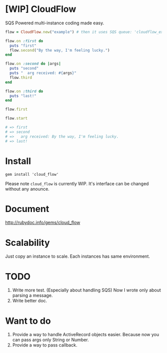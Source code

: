 [WIP] CloudFlow
=========

SQS Powered multi-instance coding made easy.

```ruby
flow = CloudFlow.new("example") # then it uses SQS queue: 'cloudflow_example'

flow.on :first do
  puts "first"
  flow.second("By the way, I'm feeling lucky.")
end

flow.on :second do |args|
  puts "second"
  puts "  arg received: #{args}"
  flow.third
end

flow.on :third do
  puts "last!"
end

flow.first

flow.start

# => first 
# => second
# =>   arg received: By the way, I'm feeling lucky.
# => last!
```

Install
=========

`gem install 'cloud_flow'`

Please note `cloud_flow` is currently WIP.
It's interface can be changed without any anounce.

Document
=========

http://rubydoc.info/gems/cloud_flow

Scalability
=========

Just copy an instance to scale. Each instances has same environment.

TODO
=========
1. Write more test. (Especially about handling SQS) Now I wrote only about parsing a message. 
2. Write better doc.

Want to do
========
1. Provide a way to handle ActiveRecord objects easier. Because now you can pass args only String or Number.
2. Provide a way to pass callback.
